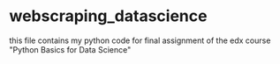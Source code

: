 # webscraping_datascience

this file contains my python code for final assignment of the edx course "Python Basics for Data Science"

